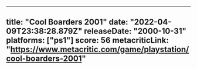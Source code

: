 
---
title: "Cool Boarders 2001"
date: "2022-04-09T23:38:28.879Z"
releaseDate: "2000-10-31"
platforms: ["ps1"]
score: 56
metacriticLink: "https://www.metacritic.com/game/playstation/cool-boarders-2001"
---
